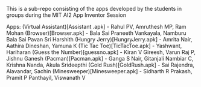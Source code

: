 This is a sub-repo consisting of the apps developed by the students in groups during the MIT AI2 App Inventor Session

Apps:
(Virtual Assistant)[Assistant .apk] - Rahul PV, Amruthesh MP, Ram Mohan
(Browser)[Browser.apk] - Bala Sai Praneeth Vankayala, Namburu Bala Sai Pavan Sri Harshith
(Hungry Jerry)[HungryJerry.apk] - Amrita Nair, Aathira Dineshan, Yamuna K
(Tic Tac Toe)[TicTacToe.apk] - Yashwant, Hariharan
(Guess the Number)[guessno.apk] - Kiran V Gireesh, Varun Raj P, Jishnu Ganesh
(Pacman)[Pacman.apk] - Ganga S Nair, Gitanjali Nambiar C, Krishna Nanda, Akula Srideepthi
(Gold Rush)[GoldRush.apk] - Sai Rajendra, Alavandar, Sachin
(Minesweeper)[Minesweeper.apk] - Sidharth R Prakash, Pramit P Panthayil, Viswanath V